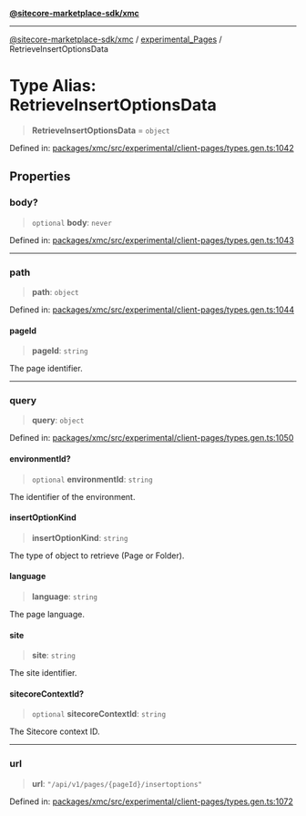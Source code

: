 [**@sitecore-marketplace-sdk/xmc**](../../../../README.md)

***

[@sitecore-marketplace-sdk/xmc](../../../../README.md) / [experimental\_Pages](../README.md) / RetrieveInsertOptionsData

# Type Alias: RetrieveInsertOptionsData

> **RetrieveInsertOptionsData** = `object`

Defined in: [packages/xmc/src/experimental/client-pages/types.gen.ts:1042](https://github.com/Sitecore/marketplace-sdk/blob/main/packages/xmc/src/experimental/client-pages/types.gen.ts#L1042)

## Properties

### body?

> `optional` **body**: `never`

Defined in: [packages/xmc/src/experimental/client-pages/types.gen.ts:1043](https://github.com/Sitecore/marketplace-sdk/blob/main/packages/xmc/src/experimental/client-pages/types.gen.ts#L1043)

***

### path

> **path**: `object`

Defined in: [packages/xmc/src/experimental/client-pages/types.gen.ts:1044](https://github.com/Sitecore/marketplace-sdk/blob/main/packages/xmc/src/experimental/client-pages/types.gen.ts#L1044)

#### pageId

> **pageId**: `string`

The page identifier.

***

### query

> **query**: `object`

Defined in: [packages/xmc/src/experimental/client-pages/types.gen.ts:1050](https://github.com/Sitecore/marketplace-sdk/blob/main/packages/xmc/src/experimental/client-pages/types.gen.ts#L1050)

#### environmentId?

> `optional` **environmentId**: `string`

The identifier of the environment.

#### insertOptionKind

> **insertOptionKind**: `string`

The type of object to retrieve (Page or Folder).

#### language

> **language**: `string`

The page language.

#### site

> **site**: `string`

The site identifier.

#### sitecoreContextId?

> `optional` **sitecoreContextId**: `string`

The Sitecore context ID.

***

### url

> **url**: `"/api/v1/pages/{pageId}/insertoptions"`

Defined in: [packages/xmc/src/experimental/client-pages/types.gen.ts:1072](https://github.com/Sitecore/marketplace-sdk/blob/main/packages/xmc/src/experimental/client-pages/types.gen.ts#L1072)
